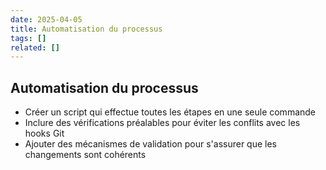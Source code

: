 ```yaml
---
date: 2025-04-05
title: Automatisation du processus
tags: []
related: []
---
```


## Automatisation du processus
- Créer un script qui effectue toutes les étapes en une seule commande
- Inclure des vérifications préalables pour éviter les conflits avec les hooks Git
- Ajouter des mécanismes de validation pour s'assurer que les changements sont cohérents

###
